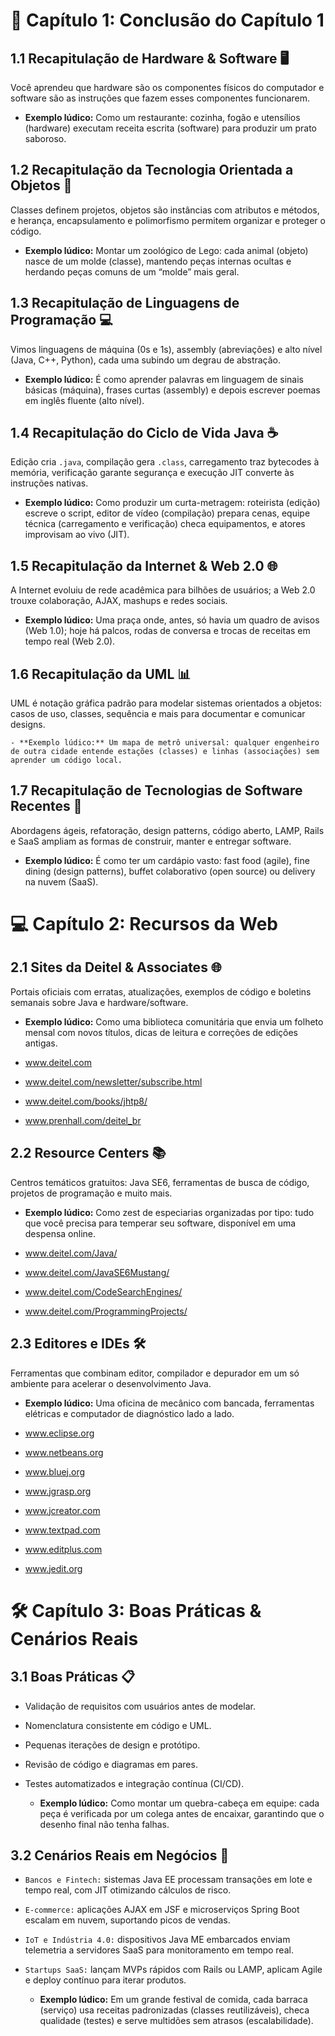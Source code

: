 # 🌟 Capítulo 1: Conclusão do Capítulo 1

## 1.1 Recapitulação de Hardware & Software 🖥️
Você aprendeu que hardware são os componentes físicos do computador e software são as instruções que fazem esses componentes funcionarem.


  - **Exemplo lúdico:** Como um restaurante: cozinha, fogão e utensílios (hardware) executam receita escrita (software) para produzir um prato saboroso.


## 1.2 Recapitulação da Tecnologia Orientada a Objetos 🧩
Classes definem projetos, objetos são instâncias com atributos e métodos, e herança, encapsulamento e polimorfismo permitem organizar e proteger o código.


  - **Exemplo lúdico:** Montar um zoológico de Lego: cada animal (objeto) nasce de um molde (classe), mantendo peças internas ocultas e herdando peças comuns de um “molde” mais geral.


## 1.3 Recapitulação de Linguagens de Programação 💻  
Vimos linguagens de máquina (0s e 1s), assembly (abreviações) e alto nível (Java, C++, Python), cada uma subindo um degrau de abstração.


  - **Exemplo lúdico:** É como aprender palavras em linguagem de sinais básicas (máquina), frases curtas (assembly) e depois escrever poemas em inglês fluente (alto nível).


## 1.4 Recapitulação do Ciclo de Vida Java ☕  
Edição cria `.java`, compilação gera `.class`, carregamento traz bytecodes à memória, verificação garante segurança e execução JIT converte às instruções nativas.


  - **Exemplo lúdico:** Como produzir um curta-metragem: roteirista (edição) escreve o script, editor de vídeo (compilação) prepara cenas, equipe técnica (carregamento e verificação) checa equipamentos, e atores improvisam ao vivo (JIT).


## 1.5 Recapitulação da Internet & Web 2.0 🌐  
A Internet evoluiu de rede acadêmica para bilhões de usuários; a Web 2.0 trouxe colaboração, AJAX, mashups e redes sociais.


  - **Exemplo lúdico:** Uma praça onde, antes, só havia um quadro de avisos (Web 1.0); hoje há palcos, rodas de conversa e trocas de receitas em tempo real (Web 2.0).


## 1.6 Recapitulação da UML 📊  
UML é notação gráfica padrão para modelar sistemas orientados a objetos: casos de uso, classes, sequência e mais para documentar e comunicar designs.


    - **Exemplo lúdico:** Um mapa de metrô universal: qualquer engenheiro de outra cidade entende estações (classes) e linhas (associações) sem aprender um código local.


## 1.7 Recapitulação de Tecnologias de Software Recentes 🔧  
Abordagens ágeis, refatoração, design patterns, código aberto, LAMP, Rails e SaaS ampliam as formas de construir, manter e entregar software.


  - **Exemplo lúdico:** É como ter um cardápio vasto: fast food (agile), fine dining (design patterns), buffet colaborativo (open source) ou delivery na nuvem (SaaS).


# 💻 Capítulo 2: Recursos da Web

## 2.1 Sites da Deitel & Associates 🌐  
Portais oficiais com erratas, atualizações, exemplos de código e boletins semanais sobre Java e hardware/software.


  - **Exemplo lúdico:** Como uma biblioteca comunitária que envia um folheto mensal com novos títulos, dicas de leitura e correções de edições antigas.


- www.deitel.com  
- www.deitel.com/newsletter/subscribe.html  
- www.deitel.com/books/jhtp8/  
- www.prenhall.com/deitel_br  


## 2.2 Resource Centers 📚  
Centros temáticos gratuitos: Java SE6, ferramentas de busca de código, projetos de programação e muito mais.


  - **Exemplo lúdico:** Como zest de especiarias organizadas por tipo: tudo que você precisa para temperar seu software, disponível em uma despensa online.


- www.deitel.com/Java/  
- www.deitel.com/JavaSE6Mustang/  
- www.deitel.com/CodeSearchEngines/  
- www.deitel.com/ProgrammingProjects/  


## 2.3 Editores e IDEs 🛠️  
Ferramentas que combinam editor, compilador e depurador em um só ambiente para acelerar o desenvolvimento Java.


  - **Exemplo lúdico:** Uma oficina de mecânico com bancada, ferramentas elétricas e computador de diagnóstico lado a lado.


- www.eclipse.org  
- www.netbeans.org  
- www.bluej.org  
- www.jgrasp.org  
- www.jcreator.com  
- www.textpad.com  
- www.editplus.com  
- www.jedit.org  


# 🛠️ Capítulo 3: Boas Práticas & Cenários Reais

## 3.1 Boas Práticas 📋  
- Validação de requisitos com usuários antes de modelar.  

- Nomenclatura consistente em código e UML.  

- Pequenas iterações de design e protótipo.  

- Revisão de código e diagramas em pares.  

- Testes automatizados e integração contínua (CI/CD).  

  - **Exemplo lúdico:** Como montar um quebra-cabeça em equipe: cada peça é verificada por um colega antes de encaixar, garantindo que o desenho final não tenha falhas.


## 3.2 Cenários Reais em Negócios 🌟  

- `Bancos e Fintech:` sistemas Java EE processam transações em lote e tempo real, com JIT otimizando cálculos de risco.  
- `E-commerce:` aplicações AJAX em JSF e microserviços Spring Boot escalam em nuvem, suportando picos de vendas.  
- `IoT e Indústria 4.0:` dispositivos Java ME embarcados enviam telemetria a servidores SaaS para monitoramento em tempo real.  
- `Startups SaaS:` lançam MVPs rápidos com Rails ou LAMP, aplicam Agile e deploy contínuo para iterar produtos.  


  - **Exemplo lúdico:** Em um grande festival de comida, cada barraca (serviço) usa receitas padronizadas (classes reutilizáveis), checa qualidade (testes) e serve multidões sem atrasos (escalabilidade).

